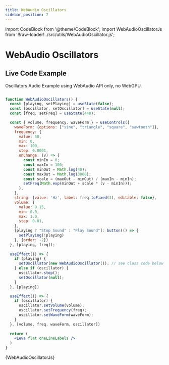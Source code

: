```yaml
---
title: WebAudio Oscillators
sidebar_position: 7
---
```


import CodeBlock from '@theme/CodeBlock';
import WebAudioOscillatorJs from '!!raw-loader!../src/utils/WebAudioOscillator.js';

# WebAudio Oscillators
## Live Code Example
Oscillators Audio Example using WebAudio API only, no WebGPU.

```jsx live

function WebAudioOscillators() {
  const [playing, setPlaying] = useState(false);
  const [oscillator, setOscillator] = useState(null);
  const [freq, setFreq] = useState(440);

  const { volume, frequency, waveForm } = useControls({
    waveForm: {options: ["sine", "triangle", "square", "sawtooth"]},
    frequency: {
      value: 60,
      min: 0,
      max: 100,
      step: 0.0001,
      onChange: (v) => {
        const minIn = 0;
        const maxIn = 100;
        const minOut = Math.log(40);
        const maxOut = Math.log(3000);
        const scale = (maxOut - minOut) / (maxIn - minIn);
        setFreq(Math.exp(minOut + scale * (v - minIn)));
      },
    },
    string: {value: 'Hz', label: freq.toFixed(3), editable: false},
    volume: {
      value: 0.15,
      min: 0.0,
      max: 1.0,
      step: 0.01,
    },
    [playing ? "Stop Sound" : "Play Sound"]: button(() => {
      setPlaying(!playing)
    }, {order: -2})
  }, [playing, freq]);
  
  useEffect(() => {
    if (playing) {
      setOscillator(new WebAudioOscillator()); // see class code below
    } else if (oscillator) {
      oscillator.stop();
      setOscillator(null);
    }
  }, [playing])

  useEffect(() => {
    if (oscillator) {
      oscillator.setVolume(volume);
      oscillator.setFrequency(freq);
      oscillator.setWaveForm(waveForm);
    }
  }, [volume, freq, waveForm, oscillator])
  
  return (
    <Leva flat oneLineLabels />
  )
}
```

<CodeBlock language="js">{WebAudioOscillatorJs}</CodeBlock>